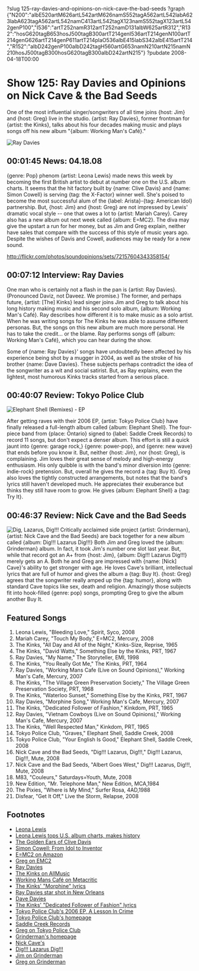 ?slug 125-ray-davies-and-opinions-on-nick-cave-the-bad-seeds
?graph {"N200":"albE520artM626artL542artM626namS552tagA562artL542labA623labA623tagA562artL542namC413artL542tagX123namS552tagX123artL542genP100","I536":"artT252namR312artT252namD131albW625artR312","R132":"hosG620tagB653hosJ500tagB300artT214genI536artT214genN100artT214genG626artT214genP611artT214plaO536albE415labS342albE415artT214","R152":"albD242genP100albD242tagH560artG653namN210artN215namN210hosJ500tagB300hosG620tagB300albD242artN215"}
?pubdate 2008-04-18T00:00

# Show 125: Ray Davies and Opinions on Nick Cave & the Bad Seeds
One of the most influential singer/songwriters of all time joins {host: Jim} and {host: Greg} live in the studio. {artist: Ray Davies}, former frontman for {artist: the Kinks}, talks about his four decades making music and plays songs off his new album "{album: Working Man's Café}."

![Ray Davies](http://static.soundopinions.org/images/2008/raydavies.jpg)

## 00:01:45 News: 04.18.08
{genre: Pop} phenom {artist: Leona Lewis} made news this week by becoming the first British artist to debut at number one on the U.S. album charts. It seems that the hit factory built by {name: Clive Davis} and {name: Simon Cowell} is serving {tag: the X-Factor} winner well. She's poised to become the most successful alum of the {label: Arista}-{tag: American Idol} partnership. But, {host: Jim} and {host: Greg} are not impressed by Lewis' dramatic vocal style -- one that owes a lot to {artist: Mariah Carey}. Carey also has a new album out next week called {album: E=MC2}. The diva may give the upstart a run for her money, but as Jim and Greg explain, neither have sales that compare with the success of this style of music years ago. Despite the wishes of Davis and Cowell, audiences may be ready for a new sound.

http://flickr.com/photos/soundopinions/sets/72157604343358154/

## 00:07:12 Interview: Ray Davies
One man who is certainly not a flash in the pan is {artist: Ray Davies}. (Pronounced Daviz, not Daveez. We promise.) The former, and perhaps future, {artist: [The] Kinks} lead singer joins Jim and Greg to talk about his long history making music and his second solo album, {album: Working Man's Café}. Ray describes how different it is to make music as a solo artist. When he was writing songs for The Kinks he was able to assume different personas. But, the songs on this new album are much more personal. He has to take the credit... or the blame. Ray performs songs off {album: Working Man's Café}, which you can hear during the show.

Some of {name: Ray Davies}' songs have undoubtedly been affected by his experience being shot by a mugger in 2004, as well as the stroke of his brother {name: Dave Davies}. These subjects perhaps contradict the idea of the songwriter as a wit and social satirist. But, as Ray explains, even the lightest, most humorous Kinks tracks started from a serious place.

## 00:40:07 Review: Tokyo Police Club
![Elephant Shell (Remixes) - EP](http://is3.mzstatic.com/image/thumb/Music/v4/c0/31/54/c0315409-b542-4377-63d4-56599ee7cd32/source/600x600bb.jpg "154606506/278936805")

After getting raves with their 2006 EP, {artist: Tokyo Police Club} have finally released a full-length album called {album: Elephant Shell}. The four-piece band from {place: Ontario} signed to {label: Saddle Creek Records} to record 11 songs, but don't expect a denser album. This effort is still a quick jaunt into {genre: garage rock,} {genre: power-pop}, and {genre: new wave} that ends before you know it. But, neither {host: Jim}, nor {host: Greg}, is complaining. Jim loves their great sense of melody and high-energy enthusiasm. His only quibble is with the band's minor diversion into {genre: indie-rock} pretension. But, overall he gives the record a {tag: Buy It}. Greg also loves the tightly constructed arrangements, but notes that the band's lyrics still haven't developed much. He appreciates their exuberance but thinks they still have room to grow. He gives {album: Elephant Shell} a {tag: Try It}.

## 00:46:37 Review: Nick Cave and the Bad Seeds
![Dig, Lazarus, Dig!!!](http://is5.mzstatic.com/image/thumb/Music62/v4/2b/bd/cb/2bbdcbd6-ef5d-1888-2c0f-37f7a5aa19b8/source/600x600bb.jpg "1698460/1151569600")
Critically acclaimed side project {artist: Grinderman}, {artist: Nick Cave and the Bad Seeds} are back together for a new album called {album: Dig!!! Lazarus Dig!!!} Both Jim and Greg loved the {album: Grinderman} album. In fact, it took Jim's number one slot last year. But, while that record got an A+ from {host: Jim}, {album: Dig!!! Lazarus Dig!!!} merely gets an A. Both he and Greg are impressed with {name: [Nick] Cave}'s ability to get stronger with age. He loves Cave's brilliant, intellectual lyrics that are full of humor and gives the album a {tag: Buy It}. {host: Greg} agrees that the songwriter really amped up the {tag: humor}, along with standard Cave topics like sex, death and religion. Amazingly those subjects fit into hook-filled {genre: pop} songs, prompting Greg to give the album another Buy It.

## Featured Songs
1. Leona Lewis, "Bleeding Love," Spirit, Syco, 2008
2. Mariah Carey, "Touch My Body," E=MC2, Mercury, 2008
3. The Kinks, "All Day and All of the Night," Kinks-Size, Reprise, 1965
4. The Kinks, "David Watts," Something Else by the Kinks, PRT, 1967
5. Ray Davies, "My Name," The Storyteller, EMI, 1998
6. The Kinks, "You Really Got Me," The Kinks, PRT, 1964
7. Ray Davies, "Working Mans Cafe (Live on Sound Opinions)," Working Man's Cafe, Mercury, 2007 
8. The Kinks, "The Village Green Preservation Society," The Village Green Preservation Society, PRT, 1968
9. The Kinks, "Waterloo Sunset," Something Else by the Kinks, PRT, 1967
10. Ray Davies, "Morphine Song," Working Man's Cafe, Mercury, 2007
11. The Kinks, "Dedicated Follower of Fashion," Kinkdom, PRT, 1965
12. Ray Davies, "Vietnam Cowboys (Live on Sound Opinions)," Working Man's Cafe, Mercury, 2007 
13. The Kinks, "Well Respected Man," Kinkdom, PRT, 1965
14. Tokyo Police Club, "Graves," Elephant Shell, Saddle Creek, 2008
15. Tokyo Police Club, "Your English Is Good," Elephant Shell, Saddle Creek, 2008
16. Nick Cave and the Bad Seeds, "Dig!!! Lazarus, Dig!!!," Dig!!! Lazarus, Dig!!!, Mute, 2008
17. Nick Cave and the Bad Seeds, "Albert Goes West," Dig!!! Lazarus, Dig!!!, Mute, 2008
18. M83, "Couleurs," Saturdays=Youth, Mute, 2008
19. New Edition, "Mr. Telephone Man," New Edition, MCA,1984
20. The Pixies, "Where is My Mind," Surfer Rosa, 4AD,1988
21. Disfear, "Get It Off," Live the Storm, Relapse, 2008

## Footnotes
- [Leona Lewis](http://www.leonalewismusic.com/)
- [Leona Lewis tops U.S. album charts, makes history](http://edition.cnn.com/2008/SHOWBIZ/Music/04/17/leona.lewisalbum/)
- [The Golden Ears of Clive Davis](http://www.cbsnews.com/stories/2004/02/06/60minutes/main598488.shtml)
- [Simon Cowell: From Idol to Inventor](http://www.businessweek.com/stories/2006-01-31/simon-cowell-from-idol-to-inventorbusinessweek-business-news-stock-market-and-financial-advice)
- [E=MC2 on Amazon](http://www.amazon.com/E-MC2-Mariah-Carey/dp/B000UMKCYC)
- [Greg on EMC2](http://articles.chicagotribune.com/2008-04-15/features/0804110571_1_e-mc2-christopher-tricky-stewart-million-record-deal)
- [Ray Davies](http://www.myspace.com/raydaviesofficial)
- [The Kinks on AllMusic](http://www.allmusic.com/cg/amg.dll?p=amg&sql=11:3ifoxqe5ldse)
- [Working Mans Café on Metacritic](http://www.metacritic.com/music/artists/daviesray/workingmanscafe?q=working%20man's%20cafe)
- [The Kinks' "Morphine" lyrics](http://www.metrolyrics.com/morphine-song-lyrics-ray-davies.html)
- [Ray Davies star shot in New Orleans](http://www.cnn.com/2004/SHOWBIZ/Music/01/05/davies.shot/)
- [Dave Davies](http://www.davedavies.com/)
- [The Kinks' "Dedicated Follower of Fashion" lyrics](http://www.mp3lyrics.org/k/kinks/dedicated-follower-of-fashion/)
- [Tokyo Police Club's 2006 EP, A Lesson In Crime](http://www.amazon.com/Lesson-Crime-Tokyo-Police-Club/dp/B000F2BP0W)
- [Tokyo Police Club's homepage](http://tokyopoliceclub.com/)
- [Saddle Creek Records](http://www.saddle-creek.com/)
- [Greg on Tokyo Police Club](http://leisureblogs.chicagotribune.com/turn_it_up/2007/10/tokyo-police-cl.html)
- [Grinderman's homepage](http://www.grinderman.com/)
- [Nick Cave's](http://www.nick-cave.com/)
- [Dig!!! Lazarus Dig!!!](http://www.metacritic.com/music/artists/cavenick/diglazarusdig?q=nick%20cave)
- [Jim on Grinderman](http://www.jimdero.com/News2007/Grinderman.htm)
- [Greg on Grinderman](http://articles.chicagotribune.com/2007-07-20/entertainment/0707181039_1_bad-seeds-nick-cave-birthday-party)
